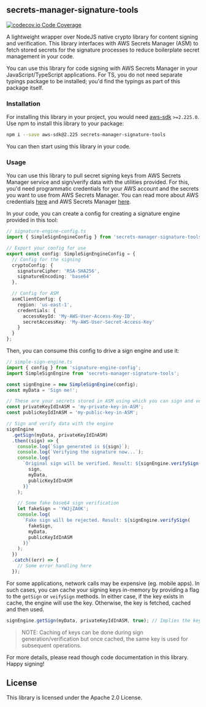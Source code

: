 ## secrets-manager-signature-tools

[![codecov.io Code Coverage](https://img.shields.io/codecov/c/github/awslabs/secrets-manager-signature-tools.svg?maxAge=2592000)](https://codecov.io/github/awslabs/secrets-manager-signature-tools?branch=master)

A lightweight wrapper over NodeJS native crypto library for content signing and verification. This library interfaces with AWS Secrets Manager (ASM) to fetch stored secrets for the signature processes to reduce boilerplate secret management in your code.

You can use this library for code signing with AWS Secrets Manager in your JavaScript/TypeScript applications. For TS, you do not need separate typings package to be installed; you'd find the typings as part of this package itself.

### Installation

For installing this library in your project, you would need [aws-sdk](https://github.com/aws/aws-sdk-js) `>=2.225.0`. Use npm to install this library to your package:

```bash
npm i --save aws-sdk@2.225 secrets-manager-signature-tools
```

You can then start using this library in your code.

### Usage

You can use this library to pull secret signing keys from AWS Secrets Manager service and sign/verify data with the utilities provided. For this, you'd need programmatic credentials for your AWS account and the secrets you want to use from AWS Secrets Manager. You can read more about AWS credentials [here](https://docs.aws.amazon.com/general/latest/gr/aws-sec-cred-types.html#access-keys-and-secret-access-keys) and AWS Secrets Manager [here](https://aws.amazon.com/secrets-manager/).

In your code, you can create a config for creating a signature engine provided in this tool:

```typescript
// signature-engine-config.ts
import { SimpleSignEngineConfig } from 'secrets-manager-signature-tools';

// Export your config for use
export const config: SimpleSignEngineConfig = {
  // Config for the signing
  cryptoConfig: {
    signatureCipher: 'RSA-SHA256',
    signatureEncoding: 'base64'
  },

  // Config for ASM
  asmClientConfig: {
    region: 'us-east-1',
    credentials: {
      accessKeyId: 'My-AWS-User-Access-Key-ID',
      secretAccessKey: 'My-AWS-User-Secret-Access-Key'
    }
  }
};
```

Then, you can consume this config to drive a sign engine and use it:

```typescript
// simple-sign-engine.ts
import { config } from 'signature-engine-config';
import SimpleSignEngine from 'secrets-manager-signature-tools';

const signEngine = new SimpleSignEngine(config);
const myData = 'Sign me!';

// These are your secrets stored in ASM using which you can sign and verify data
const privateKeyIdInASM = 'my-private-key-in-ASM';
const publicKeyIdInASM = 'my-public-key-in-ASM';

// Sign and verify data with the engine
signEngine
  .getSign(myData, privateKeyIdInASM)
  .then((sign) => {
    console.log(`Sign generated is ${sign}`);
    console.log(`Verifying the signature now...`);
    console.log(
      `Original sign will be verified. Result: ${signEngine.verifySign(
        sign,
        myData,
        publicKeyIdInASM
      )}`
    );

    // Some fake base64 sign verification
    let fakeSign = 'YWJjZA0K';
    console.log(
      `Fake sign will be rejected. Result: ${signEngine.verifySign(
        fakeSign,
        myData,
        publicKeyIdInASM
      )}`
    );
  })
  .catch((err) => {
    // Some error handling here
  });
```

For some applications, network calls may be expensive (eg. mobile apps). In such cases, you can cache your signing keys in-memory by providing a flag to the `getSign` or `veifySign` methods. In either case, if the key exists in cache, the engine will use the key. Otherwise, the key is fetched, cached and then used.

```typescript
signEngine.getSign(myData, privateKeyIdInASM, true); // Implies the key would be cached in-memory
```

> NOTE: Caching of keys can be done during sign generation/verification but once cached, the same key is used for subsequent operations.

For more details, please read though code documentation in this library. Happy signing!

## License

This library is licensed under the Apache 2.0 License.
